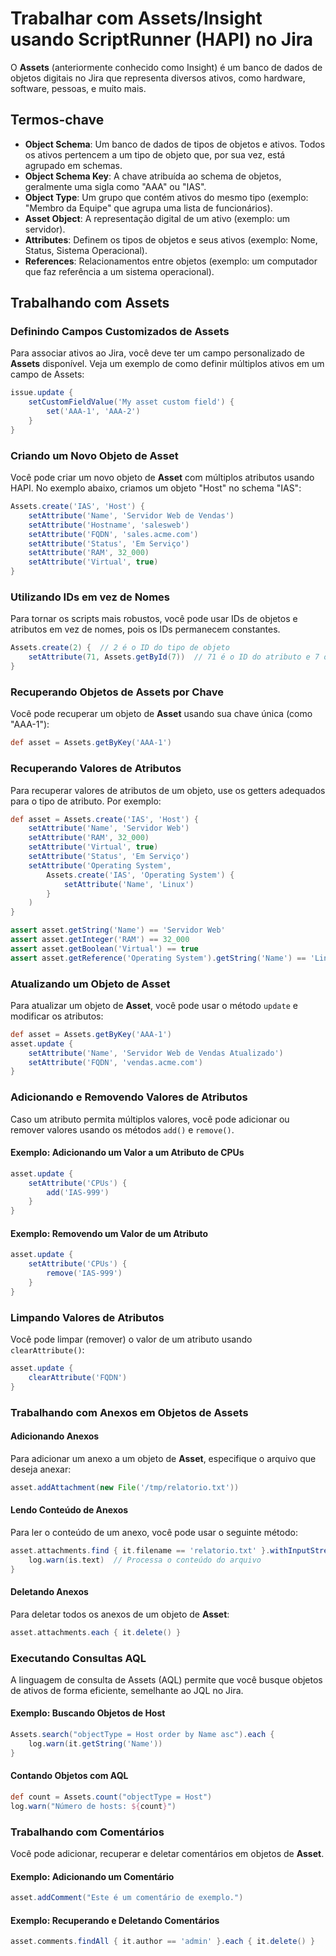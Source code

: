 
# Trabalhar com Assets/Insight usando ScriptRunner (HAPI) no Jira

O **Assets** (anteriormente conhecido como Insight) é um banco de dados de objetos digitais no Jira que representa diversos ativos, como hardware, software, pessoas, e muito mais.

## Termos-chave

- **Object Schema**: Um banco de dados de tipos de objetos e ativos. Todos os ativos pertencem a um tipo de objeto que, por sua vez, está agrupado em schemas.
- **Object Schema Key**: A chave atribuída ao schema de objetos, geralmente uma sigla como "AAA" ou "IAS".
- **Object Type**: Um grupo que contém ativos do mesmo tipo (exemplo: "Membro da Equipe" que agrupa uma lista de funcionários).
- **Asset Object**: A representação digital de um ativo (exemplo: um servidor).
- **Attributes**: Definem os tipos de objetos e seus ativos (exemplo: Nome, Status, Sistema Operacional).
- **References**: Relacionamentos entre objetos (exemplo: um computador que faz referência a um sistema operacional).

## Trabalhando com Assets

### Definindo Campos Customizados de Assets

Para associar ativos ao Jira, você deve ter um campo personalizado de **Assets** disponível. Veja um exemplo de como definir múltiplos ativos em um campo de Assets:

```groovy
issue.update {
    setCustomFieldValue('My asset custom field') {
        set('AAA-1', 'AAA-2')
    }
}
```

### Criando um Novo Objeto de Asset

Você pode criar um novo objeto de **Asset** com múltiplos atributos usando HAPI. No exemplo abaixo, criamos um objeto "Host" no schema "IAS":

```groovy
Assets.create('IAS', 'Host') {
    setAttribute('Name', 'Servidor Web de Vendas')
    setAttribute('Hostname', 'salesweb')
    setAttribute('FQDN', 'sales.acme.com')
    setAttribute('Status', 'Em Serviço')
    setAttribute('RAM', 32_000)
    setAttribute('Virtual', true)
}
```

### Utilizando IDs em vez de Nomes

Para tornar os scripts mais robustos, você pode usar IDs de objetos e atributos em vez de nomes, pois os IDs permanecem constantes.

```groovy
Assets.create(2) {  // 2 é o ID do tipo de objeto
    setAttribute(71, Assets.getById(7))  // 71 é o ID do atributo e 7 o ID do valor
}
```

### Recuperando Objetos de Assets por Chave

Você pode recuperar um objeto de **Asset** usando sua chave única (como "AAA-1"):

```groovy
def asset = Assets.getByKey('AAA-1')
```

### Recuperando Valores de Atributos

Para recuperar valores de atributos de um objeto, use os getters adequados para o tipo de atributo. Por exemplo:

```groovy
def asset = Assets.create('IAS', 'Host') {
    setAttribute('Name', 'Servidor Web')
    setAttribute('RAM', 32_000)
    setAttribute('Virtual', true)
    setAttribute('Status', 'Em Serviço')
    setAttribute('Operating System',
        Assets.create('IAS', 'Operating System') {
            setAttribute('Name', 'Linux')
        }
    )
}

assert asset.getString('Name') == 'Servidor Web'
assert asset.getInteger('RAM') == 32_000
assert asset.getBoolean('Virtual') == true
assert asset.getReference('Operating System').getString('Name') == 'Linux'
```

### Atualizando um Objeto de Asset

Para atualizar um objeto de **Asset**, você pode usar o método `update` e modificar os atributos:

```groovy
def asset = Assets.getByKey('AAA-1')
asset.update {
    setAttribute('Name', 'Servidor Web de Vendas Atualizado')
    setAttribute('FQDN', 'vendas.acme.com')
}
```

### Adicionando e Removendo Valores de Atributos

Caso um atributo permita múltiplos valores, você pode adicionar ou remover valores usando os métodos `add()` e `remove()`.

#### Exemplo: Adicionando um Valor a um Atributo de CPUs

```groovy
asset.update {
    setAttribute('CPUs') {
        add('IAS-999')
    }
}
```

#### Exemplo: Removendo um Valor de um Atributo

```groovy
asset.update {
    setAttribute('CPUs') {
        remove('IAS-999')
    }
}
```

### Limpando Valores de Atributos

Você pode limpar (remover) o valor de um atributo usando `clearAttribute()`:

```groovy
asset.update {
    clearAttribute('FQDN')
}
```

### Trabalhando com Anexos em Objetos de Assets

#### Adicionando Anexos

Para adicionar um anexo a um objeto de **Asset**, especifique o arquivo que deseja anexar:

```groovy
asset.addAttachment(new File('/tmp/relatorio.txt'))
```

#### Lendo Conteúdo de Anexos

Para ler o conteúdo de um anexo, você pode usar o seguinte método:

```groovy
asset.attachments.find { it.filename == 'relatorio.txt' }.withInputStream { is ->
    log.warn(is.text)  // Processa o conteúdo do arquivo
}
```

#### Deletando Anexos

Para deletar todos os anexos de um objeto de **Asset**:

```groovy
asset.attachments.each { it.delete() }
```

### Executando Consultas AQL

A linguagem de consulta de Assets (AQL) permite que você busque objetos de ativos de forma eficiente, semelhante ao JQL no Jira.

#### Exemplo: Buscando Objetos de Host

```groovy
Assets.search("objectType = Host order by Name asc").each {
    log.warn(it.getString('Name'))
}
```

#### Contando Objetos com AQL

```groovy
def count = Assets.count("objectType = Host")
log.warn("Número de hosts: ${count}")
```

### Trabalhando com Comentários

Você pode adicionar, recuperar e deletar comentários em objetos de **Asset**.

#### Exemplo: Adicionando um Comentário

```groovy
asset.addComment("Este é um comentário de exemplo.")
```

#### Exemplo: Recuperando e Deletando Comentários

```groovy
asset.comments.findAll { it.author == 'admin' }.each { it.delete() }
```
